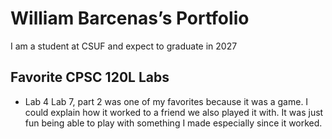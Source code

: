 # William Barcenas’s Portfolio 

I am a student at CSUF and expect to graduate in 2027

## Favorite CPSC 120L Labs

* Lab 4 
Lab 7, part 2 was one of my favorites because it was a game. I could explain how it worked to a friend we also played it with. It was just fun being able to play with something I made especially since it worked. 
